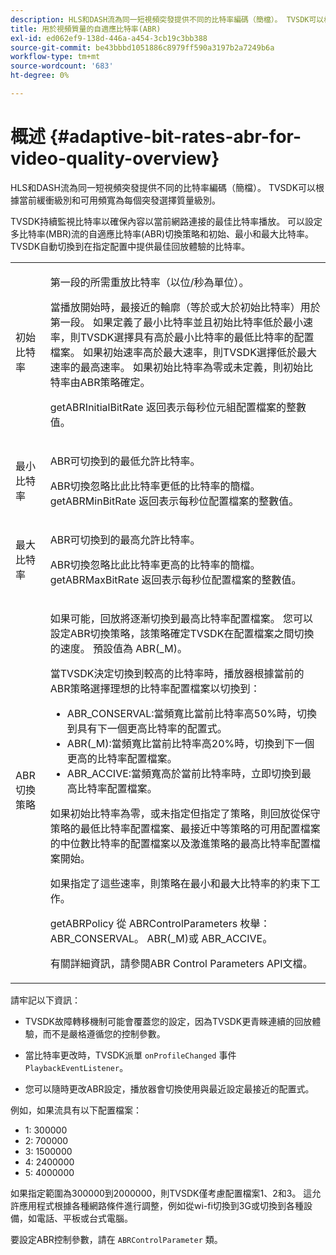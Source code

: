 ```yaml
---
description: HLS和DASH流為同一短視頻突發提供不同的比特率編碼（簡檔）。 TVSDK可以根據當前緩衝級別和可用頻寬為每個突發選擇質量級別。
title: 用於視頻質量的自適應比特率(ABR)
exl-id: ed062ef9-138d-446a-a454-3cb19c3bb388
source-git-commit: be43bbbd1051886c8979ff590a3197b2a7249b6a
workflow-type: tm+mt
source-wordcount: '683'
ht-degree: 0%

---
```


# 概述 {#adaptive-bit-rates-abr-for-video-quality-overview}

HLS和DASH流為同一短視頻突發提供不同的比特率編碼（簡檔）。 TVSDK可以根據當前緩衝級別和可用頻寬為每個突發選擇質量級別。

TVSDK持續監視比特率以確保內容以當前網路連接的最佳比特率播放。 可以設定多比特率(MBR)流的自適應比特率(ABR)切換策略和初始、最小和最大比特率。 TVSDK自動切換到在指定配置中提供最佳回放體驗的比特率。

<table id="table_AF838E082235406AA359BF1C1A77F85F"> 
 <tbody> 
  <tr> 
   <td colname="col01"> 初始比特率 </td> 
   <td colname="col2"> <p>第一段的所需重放比特率（以位/秒為單位）。 </p> <p>當播放開始時，最接近的輪廓（等於或大於初始比特率）用於第一段。 如果定義了最小比特率並且初始比特率低於最小速率，則TVSDK選擇具有高於最小比特率的最低比特率的配置檔案。 如果初始速率高於最大速率，則TVSDK選擇低於最大速率的最高速率。 如果初始比特率為零或未定義，則初始比特率由ABR策略確定。 </p> <p><span class="codeph"> getABRInitialBitRate</span> 返回表示每秒位元組配置檔案的整數值。 </p> </td> 
  </tr> 
  <tr> 
   <td colname="col01"> 最小比特率 </td> 
   <td colname="col2"> <p>ABR可切換到的最低允許比特率。 </p> <p>ABR切換忽略比此比特率更低的比特率的簡檔。 <span class="codeph"> getABRMinBitRate</span> 返回表示每秒位配置檔案的整數值。 </p> </td> 
  </tr> 
  <tr> 
   <td colname="col01"> 最大比特率 </td> 
   <td colname="col2"> <p>ABR可切換到的最高允許比特率。 </p> <p>ABR切換忽略比此比特率更高的比特率的簡檔。 <span class="codeph"> getABRMaxBitRate</span> 返回表示每秒位配置檔案的整數值。 </p> </td> 
  </tr> 
  <tr> 
   <td colname="col01"> ABR切換策略 </td> 
   <td colname="col2"> <p>如果可能，回放將逐漸切換到最高比特率配置檔案。 您可以設定ABR切換策略，該策略確定TVSDK在配置檔案之間切換的速度。 預設值為 <span class="codeph"> ABR(_M)</span>。 </p> <p>當TVSDK決定切換到較高的比特率時，播放器根據當前的ABR策略選擇理想的比特率配置檔案以切換到： 
     <ul id="ul_AC9C99D84A3B4A8DBD1A05CC05DEE771"> 
      <li id="li_B79C0AA2CBFB42FF98A257CEC9C400BA"><span class="codeph"> ABR_CONSERVAL</span>:當頻寬比當前比特率高50%時，切換到具有下一個更高比特率的配置式。 </li> 
      <li id="li_38CC3A95D8634F359D0F7C273D0108C0"><span class="codeph"> ABR(_M)</span>:當頻寬比當前比特率高20%時，切換到下一個更高的比特率配置檔案。 </li> 
      <li id="li_E845C035420D4B3FB2B179F448F8CA85"><span class="codeph"> ABR_ACCIVE</span>:當頻寬高於當前比特率時，立即切換到最高比特率配置檔案。 </li> 
     </ul> </p> <p>如果初始比特率為零，或未指定但指定了策略，則回放從保守策略的最低比特率配置檔案、最接近中等策略的可用配置檔案的中位數比特率的配置檔案以及激進策略的最高比特率配置檔案開始。 </p> <p>如果指定了這些速率，則策略在最小和最大比特率的約束下工作。 </p> <p> <span class="codeph"> getABRPolicy</span> 從 <span class="codeph"> ABRControlParameters</span> 枚舉： <span class="codeph"> ABR_CONSERVAL</span>。 <span class="codeph"> ABR(_M)</span>或 <span class="codeph"> ABR_ACCIVE</span>。 </p> <p>有關詳細資訊，請參閱ABR Control Parameters API文檔。 </p> </td> 
  </tr> 
 </tbody> 
</table>

請牢記以下資訊：

* TVSDK故障轉移機制可能會覆蓋您的設定，因為TVSDK更青睞連續的回放體驗，而不是嚴格遵循您的控制參數。
* 當比特率更改時，TVSDK派單 `onProfileChanged` 事件 `PlaybackEventListener`。

* 您可以隨時更改ABR設定，播放器會切換使用與最近設定最接近的配置式。

例如，如果流具有以下配置檔案：

* 1: 300000
* 2: 700000
* 3: 1500000
* 4: 2400000
* 5: 4000000

如果指定範圍為300000到2000000，則TVSDK僅考慮配置檔案1、2和3。 這允許應用程式根據各種網路條件進行調整，例如從wi-fi切換到3G或切換到各種設備，如電話、平板或台式電腦。

要設定ABR控制參數，請在 `ABRControlParameter` 類。
